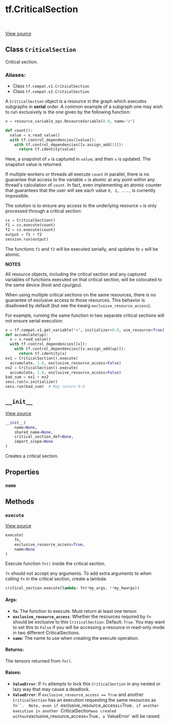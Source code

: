 <div itemscope itemtype="http://developers.google.com/ReferenceObject">
<meta itemprop="name" content="tf.CriticalSection" />
<meta itemprop="path" content="Stable" />
<meta itemprop="property" content="name"/>
<meta itemprop="property" content="__init__"/>
<meta itemprop="property" content="execute"/>
</div>

# tf.CriticalSection

<!-- Insert buttons -->

<table class="tfo-notebook-buttons tfo-api" align="left">
</table>

<a target="_blank" href="/code/stable/tensorflow/python/ops/critical_section_ops.py">View source</a>



## Class `CriticalSection`

<!-- Start diff -->
Critical section.



### Aliases:

* Class `tf.compat.v1.CriticalSection`
* Class `tf.compat.v2.CriticalSection`


<!-- Placeholder for "Used in" -->

A `CriticalSection` object is a resource in the graph which executes subgraphs
in **serial** order.  A common example of a subgraph one may wish to run
exclusively is the one given by the following function:

```python
v = resource_variable_ops.ResourceVariable(0.0, name="v")

def count():
  value = v.read_value()
  with tf.control_dependencies([value]):
    with tf.control_dependencies([v.assign_add(1)]):
      return tf.identity(value)
```

Here, a snapshot of `v` is captured in `value`; and then `v` is updated.
The snapshot value is returned.

If multiple workers or threads all execute `count` in parallel, there is no
guarantee that access to the variable `v` is atomic at any point within
any thread's calculation of `count`.  In fact, even implementing an atomic
counter that guarantees that the user will see each value `0, 1, ...,` is
currently impossible.

The solution is to ensure any access to the underlying resource `v` is
only processed through a critical section:

```python
cs = CriticalSection()
f1 = cs.execute(count)
f2 = cs.execute(count)
output = f1 + f2
session.run(output)
```
The functions `f1` and `f2` will be executed serially, and updates to `v`
will be atomic.

**NOTES**

All resource objects, including the critical section and any captured
variables of functions executed on that critical section, will be
colocated to the same device (host and cpu/gpu).

When using multiple critical sections on the same resources, there is no
guarantee of exclusive access to those resources.  This behavior is disallowed
by default (but see the kwarg `exclusive_resource_access`).

For example, running the same function in two separate critical sections
will not ensure serial execution:

```python
v = tf.compat.v1.get_variable("v", initializer=0.0, use_resource=True)
def accumulate(up):
  x = v.read_value()
  with tf.control_dependencies([x]):
    with tf.control_dependencies([v.assign_add(up)]):
      return tf.identity(x)
ex1 = CriticalSection().execute(
  accumulate, 1.0, exclusive_resource_access=False)
ex2 = CriticalSection().execute(
  accumulate, 1.0, exclusive_resource_access=False)
bad_sum = ex1 + ex2
sess.run(v.initializer)
sess.run(bad_sum)  # May return 0.0
```

<h2 id="__init__"><code>__init__</code></h2>

<a target="_blank" href="/code/stable/tensorflow/python/ops/critical_section_ops.py">View source</a>

``` python
__init__(
    name=None,
    shared_name=None,
    critical_section_def=None,
    import_scope=None
)
```

Creates a critical section.




## Properties

<h3 id="name"><code>name</code></h3>






## Methods

<h3 id="execute"><code>execute</code></h3>

<a target="_blank" href="/code/stable/tensorflow/python/ops/critical_section_ops.py">View source</a>

``` python
execute(
    fn,
    exclusive_resource_access=True,
    name=None
)
```

Execute function `fn()` inside the critical section.

`fn` should not accept any arguments.  To add extra arguments to when
calling `fn` in the critical section, create a lambda:

```python
critical_section.execute(lambda: fn(*my_args, **my_kwargs))
```

#### Args:


* <b>`fn`</b>: The function to execute.  Must return at least one tensor.
* <b>`exclusive_resource_access`</b>: Whether the resources required by
  `fn` should be exclusive to this `CriticalSection`.  Default: `True`.
  You may want to set this to `False` if you will be accessing a
  resource in read-only mode in two different CriticalSections.
* <b>`name`</b>: The name to use when creating the execute operation.


#### Returns:

The tensors returned from `fn()`.



#### Raises:


* <b>`ValueError`</b>: If `fn` attempts to lock this `CriticalSection` in any nested
  or lazy way that may cause a deadlock.
* <b>`ValueError`</b>: If `exclusive_resource_access == True` and
  another `CriticalSection` has an execution requesting the same
  resources as `fn``.  Note, even if `exclusive_resource_access` is
  `True`, if another execution in another `CriticalSection` was created
  without `exclusive_resource_access=True`, a `ValueError` will be raised.



